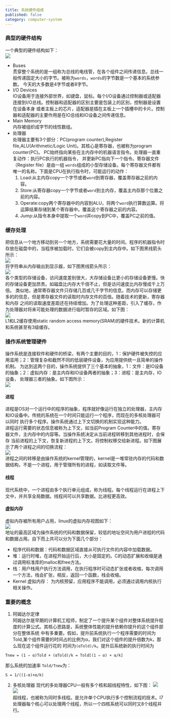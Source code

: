 ```yaml
---
title: 系统硬件组成
published: false
category: computer-system
---
```


### 典型的硬件结构
一个典型的硬件结构如下：        
![](/assets/computersystem/hardware-organization-1.png)     

* Buses     
贯穿整个系统的是一组称为总线的电线管，在各个组件之间传递信息。总线一般传递固定大小的字节。被称为`words`，`words`的字节数是一个基本的系统参数。
今天的大多数是4字节或者8字节。        
* I/O Devices       
IO设备用于连接外部世界，如键盘，鼠标。每个I/O设备通过控制器或适配器连接到I/O总线。控制器和适配器的区别主要是包装上的区别，控制器是设置在设备本身
或者主板上的芯片，适配器是插在主板上一个插槽中的卡片。控制器和适配器的主要作用是在IO总线和IO设备之间传递信息。       
* Main Memory       
内存被组织成字节的线性数组。      
* 处理器       
处理器主要有3个部分：PC(program counter),Register file,ALU(Arithmetic/Logic Unit)。其核心是寄存器，也被称为program counter(PC)。
PC始终指向某些在主内存中的机器语言指令。处理器一直重复动作：执行PC执行的机器指令， 并更新PC指向下一个指令。寄存器文件（Register file）是由一组
`words`组成的小型存储设备。每个寄存器文件都有唯一的名称。下面是CPU在执行指令时，可能运行的动作：       
    1. Load:从主内存copy一个字节或者`word`到寄存器，覆盖寄存器之前的内容。
    1. Store:从寄存器copy一个字节或者`word`到主内存，覆盖主内存那个位置之前的内容。
    1. Operate:copy两个寄存器中的内容到ALU，将两个`word`执行算数运算。将运算结果存储到某个寄存器中。覆盖这个寄存器之前的内容。
    1. Jump:从指令本身中提取一个`word`并copy到PC中，覆盖PC之前的值。     

### 缓存处理
把信息从一个地方移动到另一个地方，系统需要花大量的时间。程序的机器指令时存放在磁盘中的，当程序被加载时，它们会被copy到主内存中。如下图黑线箭头所示：        
![](/assets/computersystem/recipe1/cache-1.png)     
将字符串从内存输出到显示器，如下图黑线箭头所示：        
![](/assets/computersystem/recipe1/cache-2.png)     
各个类型的存储设备，访问速度差别很大，大存储设备比更小的存储设备更慢。快的存储设备更加昂贵。如磁盘比内存大千倍不止，但是访问速度比内存慢成千上万倍。
类似地，通常寄存器文件只存储几百或几千字节的信息。而内存可以存储更多的的信息，但是寄存器文件的读取时内存文件的百倍。随着技术的更新，寄存器和内存
之间的读取速度差距还在持续增加。为了处理这种差距，引入了缓存，作为处理器对将来可能处理的数据进行临时暂存的区域。如下图：        
![](/assets/computersystem/recipe1/cache-3.png)     
L1和L2缓存使用static random access memory(SRAM)的硬件技术。新的计算机和系统甚至有3级缓存。

### 操作系统管理硬件
操作系统是连接软件和硬件的桥梁，有两个主要的目的，1：保护硬件被失控的应用滥用；2：管理复杂和截然不同的低层硬件设备，为应用提供统一且简单的操作机制。
为达到这两个目的，操作系统提供了三个基本的抽象，1：文件：是IO设备的抽象；2：虚拟内存：是主内存和IO设备两者的抽象；3：进程：是主内存，IO设备，
处理器三者的抽象。如下图所示：     
![](/assets/computersystem/recipe1/OS-1.png)        

#### 进程
进程是OS对一个运行中的程序的抽象，程序就好像运行在独立的处理器，主内存和IO设备中。传统的系统在一个时间只能运行一个程序，而现在的多核处理器可以同时
执行多个程序。操作系统通过上下文切换的机制实现这种能力。        
进程运行需要的状态信息被称为上下文，如当前Program Counter中的值。寄存器文件，主内存中的内容等。当操作系统决定从当前进程转移到其他进程时，会保存
当前进程的上下文，恢复新进程的上下文。将控制权移交给新进程。如下图展示了两个进程之间的切换流程：        
![](/assets/computersystem/recipe1/process-switch.png)      
进程之间的转移是由操作系统的kernel管理的，kernel是一堆常驻内存的代码和数据结构，不是一个进程，用于管理所有的进程，如读取文件等。

#### 线程
现代系统中，一个进程由多个执行单元组成，称为线程。每个线程运行在进程上下文中，并共享全局数据。线程间可以共享数据。比进程更高效。

#### 虚拟内存
虚拟内存被所有用户占用，linux的虚拟内存视图如下：     
![](/assets/computersystem/recipe1/virtual-memory-1.png)        
地址的最高区域为操作系统的代码和数据保留，较低的地址空间为用户进程的代码和数据占用。自下而上共可以分为下面几个部分：
* 程序代码和数据：代码和数据区域直接从可执行文件的内容中加载数据。
* 堆：运行时堆，在进程开始运行后，大小是固定的。C的动态扩展和收缩是通过调用标准库的malloc和free方法。
* 栈：用户栈用户执行方法调用，在执行程序时可动态扩张或者收缩，每次调用一个方法，栈会扩张，相反，返回一个函数，栈会收缩。
* Kernel 虚拟内存： 为内核预留，应用程序不能调用，必须通过调用内核执行相关操作。

### 重要的概念
1. 阿姆达尔定律       
阿姆达尔是早期的计算机工程师，制定了一个提升某个组件对整体系统提升程度的计算公式。其核心思路是，系统整体性能的提升依赖你提升的这个组件部分在整体系统
中有多重要。假如，提升前系统执行一个程序需要的时间为Told,某个组件需要的时间占的比例为α，我们对这个组件的提升倍数为k，那么现在这个组件运行花的
时间为`(αTold)/k`。提升后系统新的执行时间为
```
Tnew = (1 − α)Told + (αTold)/k = Told[(1 − α) + α/k]
```
那么系统的加速率 `Told/Tnew`为：
```
S = 1/((1-α)+α/k)
```

2. 多核处理器
现代的多处理器CPU一般有多个核和超线程特性，如下图：
![](/assets/computersystem/recipe1/multiprocessors-1.png)       
![](/assets/computersystem/recipe1/multiprocessors-2.png)       
超线程，也被称为同时多线程。是允许单个CPU执行多个控制流程的技术。I7处理器每个核心可以处理两个线程，所以一个四核系统可以同时又8个线程并行。

